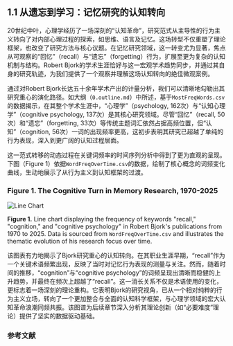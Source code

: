 ## 1.1 从遗忘到学习：记忆研究的认知转向

20世纪中叶，心理学经历了一场深刻的“认知革命”，研究范式从主导性的行为主义转向了对内部心理过程的探索，如思维、语言及记忆。这场转型不仅重塑了理论框架，也改变了研究方法与核心议题。在记忆研究领域，这一转变尤为显著，焦点从可观察的“回忆”（recall）与“遗忘”（forgetting）行为，扩展至更为复杂的认知机制与结构。Robert Bjork的学术生涯恰好与这一宏观学术趋势同步，并通过其自身的研究轨迹，为我们提供了一个观察并理解这场认知转向的绝佳微观案例。

通过对Robert Bjork长达五十余年学术产出的计量分析，我们可以清晰地勾勒出其研究重心的演化路径。如大纲（`0.outline.md`）中所述，基于`MostFreqWords.csv`的数据揭示，在其整个学术生涯中，“心理学”（psychology, 162次）与“认知心理学”（cognitive psychology, 137次）是其核心研究领域。尽管“回忆”（recall, 50次）和“遗忘”（forgetting, 33次）等传统主题词汇依然占据高频位置，但“认知”（cognition, 56次）一词的出现频率更高，这初步表明其研究已超越了单纯的行为表现，深入到更广阔的认知过程层面。

这一范式转移的动态过程在关键词频率的时间序列分析中得到了更为直观的呈现。下图（Figure 1）依据`WordFreqOverTime.csv`的数据，绘制了核心概念的词频变化曲线，生动地展示了从行为主义到认知框架的过渡。

### Figure 1. The Cognitive Turn in Memory Research, 1970-2025

![Line Chart](https://mdn.alipayobjects.com/one_clip/afts/img/ukE8R5R7T9cAAAAAW0AAAAgAoEACAQFr/original)

**Figure 1.** Line chart displaying the frequency of keywords "recall," "cognition," and "cognitive psychology" in Robert Bjork's publications from 1970 to 2025. Data is sourced from `WordFreqOverTime.csv` and illustrates the thematic evolution of his research focus over time.

该图表有力地揭示了Bjork研究重心的认知转向。在其职业生涯早期，“recall”作为一个关键术语频繁出现，反映了当时对记忆行为表现的测量与关注。然而，随着时间的推移，“cognition”与“cognitive psychology”的词频呈现出清晰而稳健的上升趋势，并最终在频次上超越了“recall”。这一消长关系不仅是术语使用的变化，更标志着一场深刻的理论重构。它表明Bjork的研究视角，已从一个相对纯粹的行为主义立场，转向了一个更加整合与全面的认知科学框架，与心理学领域的宏大认知革命浪潮同频共振。该图谱为后续章节深入分析其理论创新（如“必要难度”理论）提供了坚实的数据驱动基础。

### 参考文献
